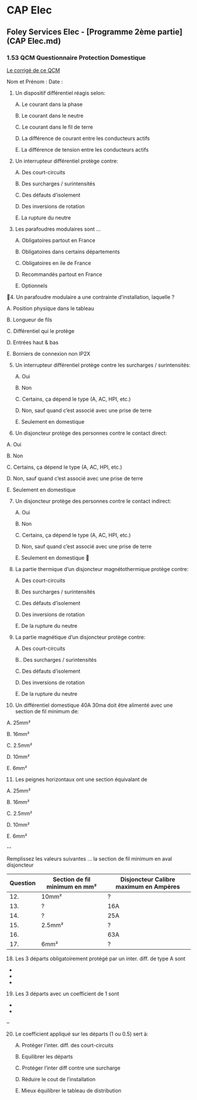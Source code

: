 # CAP Elec
## Foley Services Elec - [Programme 2ème partie](CAP Elec.md)

### 1.53 QCM Questionnaire Protection Domestique

[Le corrigé de ce QCM](./1_03_QCM.md)





Nom et Prénom	:	Date :



1. Un dispositif différentiel réagis selon:

   A. Le courant dans la phase

   B. Le courant dans le neutre

   C. Le courant dans le fil de terre

   D. La différence de courant entre les conducteurs actifs

   E. La différence de tension entre les conducteurs actifs


2. Un interrupteur différentiel protège contre:

   A. Des court-circuits

   B. Des surcharges / surintensités

   C. Des défauts d’isolement

   D. Des inversions de rotation

   E. La rupture du neutre


3. Les parafoudres modulaires sont ...

   A. Obligatoires partout en France

   B. Obligatoires dans certains départements

   C. Obligatoires en ile de France

   D. Recommandés partout en France

   E. Optionnels

4. Un parafoudre modulaire a une contrainte d’installation, laquelle ?

   A. Position physique dans le tableau

   B. Longueur de fils

   C. Différentiel qui le protège

   D. Entrées haut & bas

   E. Borniers de connexion non IP2X


5. Un interrupteur différentiel protège contre les surcharges / surintensités:

   A. Oui

   B. Non

   C. Certains, ça dépend le type (A, AC, HPI, etc.)

   D. Non, sauf quand c’est associé avec une prise de terre

   E. Seulement en domestique



6. 	Un disjoncteur protège des personnes contre le contact direct:

   A. Oui

   B. Non

   C. Certains, ça dépend le type (A, AC, HPI, etc.)

   D. Non, sauf quand c’est associé avec une prise de terre

   E. Seulement en domestique



7. Un disjoncteur protège des personnes contre le contact indirect:

   A. Oui

   B. Non

   C. Certains, ça dépend le type (A, AC, HPI, etc.)

   D. Non, sauf quand c’est associé avec une prise de terre

   E. Seulement en domestique


8. La partie thermique d’un disjoncteur magnétothermique protège contre:

   A. Des court-circuits

   B. Des surcharges / surintensités

   C. Des défauts d’isolement

   D. Des inversions de rotation

   E. De la rupture du neutre


9. La partie magnétique d’un disjoncteur protège contre:

   A. Des court-circuits

   B.. Des surcharges / surintensités

   C. Des défauts d’isolement

   D. Des inversions de rotation

   E. De la rupture du neutre


10. Un différentiel domestique 40A 30ma doit être alimenté avec une section de fil minimum de:

   A. 25mm²

   B. 16mm²

   C. 2.5mm²

   D. 10mm²

   E. 6mm²


11. Les peignes horizontaux ont une section équivalant de

   A. 25mm²

   B. 16mm²

   C. 2.5mm²

   D. 10mm²

   E. 6mm²

--

Remplissez les valeurs suivantes ... la section de fil minimum en aval disjoncteur

| Question | Section de fil minimum en mm² | Disjoncteur Calibre maximum en Ampères |
|----|-------------------------------|-------------|
| 12. | 10mm² | ? |
| 13. | ? | 16A |
| 14. | ? | 25A |
| 15. | 2.5mm² | ? |
| 16. |  | 63A |
| 17. | 6mm² | ? |



18. Les 3 départs obligatoirement protégé par un inter. diff. de type A sont

-

-

-



19. Les 3 départs avec un coefficient de 1 sont

-

-

–



20. Le coefficient appliqué sur les départs (1 ou 0.5) sert à:

    A. Protéger l’inter. diff. des court-circuits

    B. Equilibrer les départs

    C. Protéger l’inter diff contre une surcharge

    D. Réduire le cout de l’installation

    E. Mieux équilibrer le tableau de distribution